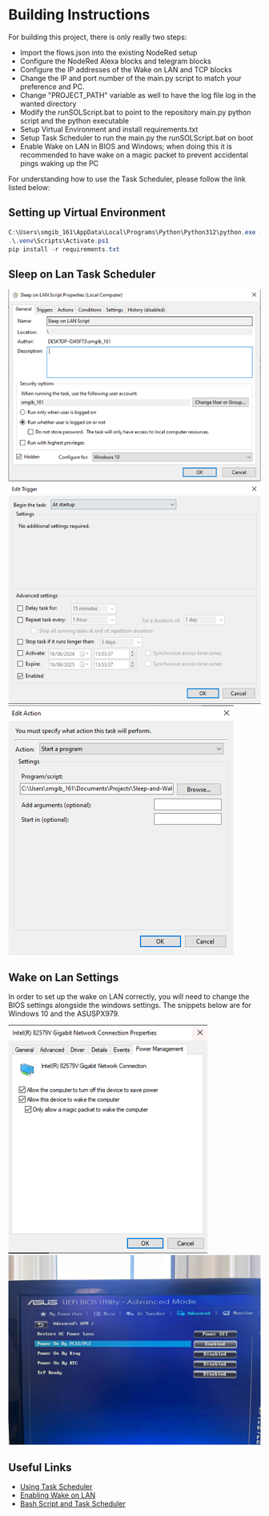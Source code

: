 # Building Instructions

For building this project, there is only really two steps:

- Import the flows.json into the existing NodeRed setup
- Configure the NodeRed Alexa blocks and telegram blocks
- Configure the IP addresses of the Wake on LAN and TCP blocks
- Change the IP and port number of the main.py script to match your preference and PC.
- Change "PROJECT_PATH" variable as well to have the log file log in the wanted directory
- Modify the runSOLScript.bat to point to the repository main.py python script and the python executable
- Setup Virtual Environment and install requirements.txt
- Setup Task Scheduler to run the main.py the runSOLScript.bat on boot
- Enable Wake on LAN in BIOS and Windows; when doing this it is recommended to have wake on a magic packet to prevent
accidental pings waking up the PC

For understanding how to use the Task Scheduler, please follow the link listed below:

## Setting up Virtual Environment

```powershell
C:\Users\smgib_161\AppData\Local\Programs\Python\Python312\python.exe -m venv ./.venv # Hate windows :(
.\.venv\Scripts\Activate.ps1
pip install -r requirements.txt
```

## Sleep on Lan Task Scheduler

![alt text](docs/task%20scheduler%20screenshots/image.png)
![alt text](docs/task%20scheduler%20screenshots/image-1.png)
![alt text](docs/task%20scheduler%20screenshots/image-2.png)

## Wake on Lan Settings

In order to set up the wake on LAN correctly, you will need to change the BIOS
settings alongside the windows settings. The snippets below are for Windows 10
and the ASUSPX979.

![alt text](docs/wake%20on%20lan%20settings/image.png)
![alt text](docs/wake%20on%20lan%20settings/image-1.png)

## Useful Links

- [Using Task Scheduler](https://www.jcchouinard.com/python-automation-using-task-scheduler/)
- [Enabling Wake on LAN](https://www.windowscentral.com/how-enable-and-use-wake-lan-wol-windows-10)
- [Bash Script and Task Scheduler](https://www.tutorialspoint.com/batch_script/batch_script_comments.htm)
